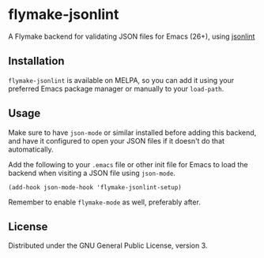 # flymake-jsonlint
A Flymake backend for validating JSON files for Emacs (26+), using
[jsonlint](https://www.npmjs.com/package/jsonlint)

## Installation
`flymake-jsonlint` is available on MELPA, so you can add it using your
preferred Emacs package manager or manually to your `load-path`.

## Usage
Make sure to have `json-mode` or similar installed before adding this
backend, and have it configured to open your JSON files if it doesn't
do that automatically.

Add the following to your `.emacs` file or other init file for Emacs
to load the backend when visiting a JSON file using `json-mode`.

```elisp
(add-hook json-mode-hook 'flymake-jsonlint-setup)
```

Remember to enable `flymake-mode` as well, preferably after.

## License

Distributed under the GNU General Public License, version 3.
